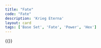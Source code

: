 ```yaml
---
title: "Fate"
code: "Fate"
description: 'Krieg Eterna'
layout: card
tags: ['Base Set', 'Fate', 'Power', 'Hex']
---
```

{{<card-detail-page title="Fate" artwork="Vercingetorix throws down his arms at the feet of Julius Caesar by Lionel Royer (1899)" />}}